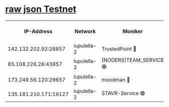 [raw json Testnet](https://rpc-check.jaclalt.stavr.tech/jaclalt/rpc-jaclalt-result.json)
=

<table><tr><th>IP-Address</th><th>Network</th><th>Moniker</th><th>Latest Block Height</th><th>Earliest Block Height</th><th>Catching Up</th><th>Tx Index</th><th>Voting Power</th><th>Scan Time</th></tr><tr><td>142.132.202.92:26857</td><td>lupulella-2</td><td>TrustedPoint 🔴</td><td>7011985</td><td>6282001</td><td>False</td><td>off</td><td>400065</td><td>2024-03-08T14:15:38.717171371UTC</td></tr><tr><td>65.108.226.26:43657</td><td>lupulella-2</td><td>[NODERS]TEAM_SERVICE 🟢</td><td>7011986</td><td>6282001</td><td>False</td><td>on</td><td>0</td><td>2024-03-08T14:15:41.115920496UTC</td></tr><tr><td>173.249.56.120:29657</td><td>lupulella-2</td><td>moodman 🔴</td><td>7011985</td><td>6911985</td><td>False</td><td>off</td><td>1075134</td><td>2024-03-08T14:15:38.464247247UTC</td></tr><tr><td>135.181.210.171:19127</td><td>lupulella-2</td><td>STAVR-Service 🟢</td><td>7011984</td><td>7010001</td><td>False</td><td>on</td><td>0</td><td>2024-03-08T14:15:29.934677289UTC</td></tr></table>
